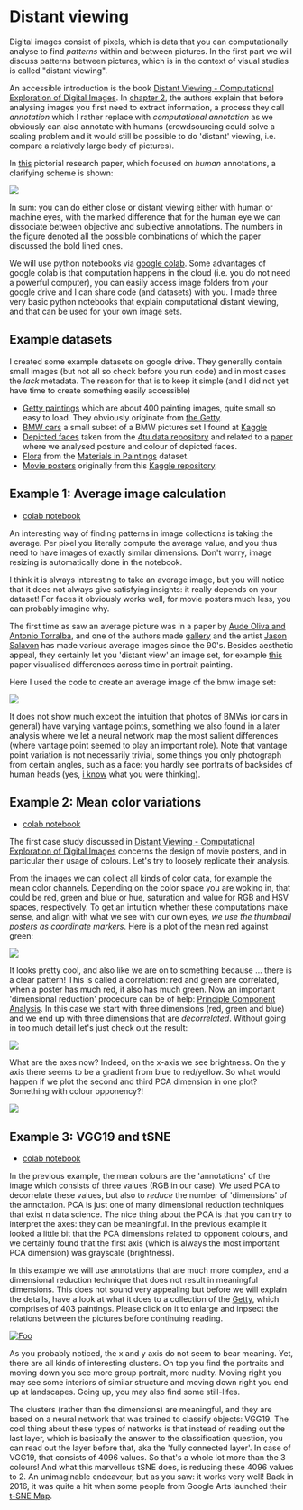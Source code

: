 # Distant viewing

Digital images consist of pixels, which is data that you can computationally analyse to find _patterns_ within and between pictures. In the first part we will discuss patterns between pictures, which is in the context of visual studies is called "distant viewing".


An accessible introduction is the book [Distant Viewing -
Computational Exploration of Digital Images](https://mitpress.mit.edu/9780262546133/distant-viewing/). In [chapter 2](https://direct.mit.edu/books/oa-monograph/chapter-pdf/2163341/c001100_9780262375160.pdf), the authors explain that before analysing images you first need to extract information, a process they call *annotation* which I rather replace with *computational annotation* as we obviously can also annotate with humans (crowdsourcing could solve a scaling problem and it would still be possible to do 'distant' viewing, i.e. compare a relatively large body of pictures).

In [this](https://library.imaging.org/jpi/articles/7/0/000501) pictorial research paper, which focused on _human_ annotations, a clarifying scheme is shown:

![](/contents/closedistant.png)

In sum: you can do either close or distant viewing either with human or machine eyes, with the marked difference that for the human eye we can dissociate between objective and subjective annotations. The numbers in the figure denoted all the possible combinations of which the paper discussed the bold lined ones.  

We will use python notebooks via [google colab](https://colab.research.google.com). Some advantages of google colab is that computation happens in the cloud (i.e. you do not need a powerful computer), you can easily access image folders from your google drive and I can share code (and datasets) with you. I made three very basic python notebooks that explain computational distant viewing, and that can be used for your own image sets.

## Example datasets
I created some example datasets on google drive. They generally contain small images (but not all so check before you run code) and in most cases the _lack_ metadata. The reason for that is to keep it simple (and I did not yet have time to create something easily accessible)

- [Getty paintings](https://drive.google.com/drive/folders/1b95b7TwcgzuCwrqsMlGfoDHnhZLRVdS4?usp=sharing) which are about 400 painting images, quite small so easy to load. They obviously originate from [the Getty](https://www.getty.edu).
 - [BMW cars](https://drive.google.com/drive/folders/1aZP-E8jAYxaa7Ac_kJWkcMCy63IWYbxh?usp=sharing) a small subset of a BMW pictures set I found at [Kaggle](https://www.kaggle.com/datasets/occultainsights/bmw-cars-over-11k-labeled-images)
- [Depicted faces](https://drive.google.com/drive/folders/1GU8aLHMRl2hepsDPV0AdvjkaK7rEqwo0?usp=sharing) taken from the [4tu data repository](https://doi.org/10.4121/uuid:3beee8ef-1b7e-451f-966f-13230cb2bbe7) and related to a [paper](https://library.imaging.org/ei/articles/32/11/art00014) where we analysed posture and colour of depicted faces.
- [Flora](https://drive.google.com/drive/folders/1_W3BtNHjOvQTFTCc2n2e0qPBGnLPiHkS?usp=sharing) from the [Materials in Paintings](https://materialsinpaintings.tudelft.nl) dataset.
- [Movie posters](https://drive.google.com/drive/folders/1TUQqo50wke6PSnM-EQdbpMF2QbD61I7z?usp=sharing) originally from this [Kaggle repository](https://www.kaggle.com/datasets/raman77768/movie-classifier).


## Example 1: Average image calculation
- [colab notebook](https://colab.research.google.com/drive/1XdmI7N2V3raNM1o2JFG-VEMJD0MM16vA?usp=sharing)

An interesting way of finding patterns in image collections is taking the average. Per pixel you literally compute the average value, and you thus need to have images of exactly similar dimensions. Don't worry, image resizing is automatically done in the notebook.

I think it is always interesting to take an average image, but you will notice that it does not always give satisfying insights: it really depends on your dataset! For faces it obviously works well, for movie posters much less, you can probably imagine why.

The first time as saw an average picture was in a paper by [Aude Oliva and Antonio Torralba](https://citeseerx.ist.psu.edu/document?repid=rep1&type=pdf&doi=8c59f2938877c7900573098f01def10f8dee508c), and one of the authors made [gallery](https://people.csail.mit.edu/torralba/gallery/#) and the artist [Jason Salavon](http://salavon.com) has made various average images since the 90's. Besides aesthetic appeal, they certainly let you 'distant view' an image set, for example [this](https://journals.ub.uni-heidelberg.de/index.php/dah/article/view/21640/15413) paper visualised differences across time in portrait painting.

Here I used the code to create an average image of the bmw image set:

![](/contents/bmw_small_average_booosted_2024_12_08_11_16_52.png)

It does not show much except the intuition that photos of BMWs (or cars in general) have varying vantage points, something we also found in a later analysis where we let a neural network map the most salient differences (where vantage point seemed to play an important role). Note that vantage point variation is not necessarily trivial, some things you only photograph from certain angles, such as a face: you hardly see portraits of backsides of human heads (yes, [i know](https://en.wikipedia.org/wiki/Not_to_Be_Reproduced) what you were thinking).

## Example 2: Mean color variations
- [colab notebook](https://colab.research.google.com/drive/1HLLqQ140Hha2IijyUMzuFwKYFoG9dx7l?usp=sharing)

The first case study discussed in [Distant Viewing -
Computational Exploration of Digital Images](https://mitpress.mit.edu/9780262546133/distant-viewing/) concerns the design of movie posters, and in particular their usage of colours. Let's try to loosely replicate their analysis.

From the images we can collect all kinds of color data, for example the mean color channels. Depending on the color space you are woking in, that could be red, green and blue or hue, saturation and value for RGB and HSV spaces, respectively. To get an intuition whether these computations make sense, and align with what we see with our own eyes, _we use the thumbnail posters as coordinate markers_. Here is a plot of the mean red against green:

![](/contents/Imagesred-green_2024_12_08_11_55_05.jpg)

It looks pretty cool, and also like we are on to something because ... there is a clear pattern! This is called a correlation: red and green are correlated, when a poster has much red, it also has much green. Now an important 'dimensional reduction' procedure can be of help: [Principle Component Analysis](https://en.wikipedia.org/wiki/Principal_component_analysis). In this case we start with three dimensions (red, green and blue) and we end up with three dimensions that are _decorrelated_. Without going in too much detail let's just check out the result:

![](/contents/Imagespca_2024_12_08_11_55_05.jpg)

What are the axes now? Indeed, on the x-axis we see brightness. On the y axis there seems to be a gradient from blue to red/yellow. So what would happen if we plot the second and third PCA dimension in one plot? Something with colour opponency?!

![](/contents/Imagespca_2024_12_08_14_04_47.jpg)


## Example 3: VGG19 and tSNE
- [colab notebook](https://colab.research.google.com/drive/14UiXzk_4yemvDwGUM1fBwGrASH-sX1eB?usp=sharing)

In the previous example, the mean colours are the 'annotations' of the image which consists of three values (RGB in our case). We used PCA to decorrelate these values, but also to _reduce_ the number of 'dimensions' of the annotation. PCA is just one of many dimensional reduction techniques that exist n data science. The nice thing about the PCA is that you can try to interpret the axes: they can be meaningful. In the previous example it looked a little bit that the PCA dimensions related to opponent colours, and we certainly found that the first axis (which is always the most important PCA dimension) was grayscale (brightness).

In this example we will use annotations that are much more complex, and a dimensional reduction technique that does not result in meaningful dimensions. This does not sound very appealing but before we will explain the details, have a look at what it does to a collection of the [Getty](https://www.getty.edu), which comprises of 403 paintings. Please click on it to enlarge and inpsect the relations between the pictures before continuing reading.

[![Foo](/contents/tSNE_Getty_small_2024_12_08_13_00_28.png)](/contents/tSNE_Getty_small_2024_12_08_13_00_28.png)

As you probably noticed, the x and y axis do not seem to bear meaning. Yet, there are all kinds of interesting clusters. On top you find the portraits and moving down you see more group portrait, more nudity. Moving right you may see some interiors of similar structure and moving down right you end up at landscapes. Going up, you may also find some still-lifes.

The clusters (rather than the dimensions) are meaningful, and they are based on a neural network that was trained to classify objects: VGG19. The cool thing about these types of networks is that instead of reading out the last layer, which is basically the answer to the classification question, you can read out the layer before that, aka the 'fully connected layer'. In case of VGG19, that consists of 4096 values. So that's a whole lot more than the 3 colours! And what this marvellous tSNE does, is reducing these 4096 values to 2. An unimaginable endeavour, but as you saw: it works very well! Back in 2016, it was quite a hit when some people from Google Arts launched their [t-SNE Map](https://experiments.withgoogle.com/t-sne-map).



<!--
# Close Viewing



# Where to find all these images?

## Curating your own picture set
It can unfortunately be quite a hassle to create a nice set of images for your research, despite the many worldwide efforts to make create open access to (cultural) images, such as [Europeana](https://www.europeana.eu/). If you start with a large collection such as Europeana, or smaller (but still large) images from the [Rijksmuseum](https://www.rijksmuseum.nl/) or the [Metropolitan](https://www.metmuseum.org), you probably want to make it smaller and focus on a certain subset:
1. download metadata
2. create a selection (e.g. all stereo pictures taken between 1920 and 1940)
3. download the images

Alternatively, you can also create datasets 'manually'. Everyone always wants to automate everything, but in some cases (obviously there are some scaling limits) you can actually select images manually.

## Finding preprocessed picture sets

There are places where to you can find preprocessed picture sets on websites that cater to machine learning, such as [Kaggle](https://www.kaggle.com) or [Papers with Code](https://paperswithcode.com/datasets?mod=images). Mind you that these picture sets are not a priori interesting, which is intentional as these sets often need to represent some real world aspect robustly and unbiased. Off course, they rarely do, which is were interesting stuff happens. And even if there is actually nothing interesting, it might still be a good exercise in the first part of the course.



Maybe something about latent images, i.e. information about a training set that is latently present in networks.
-->

